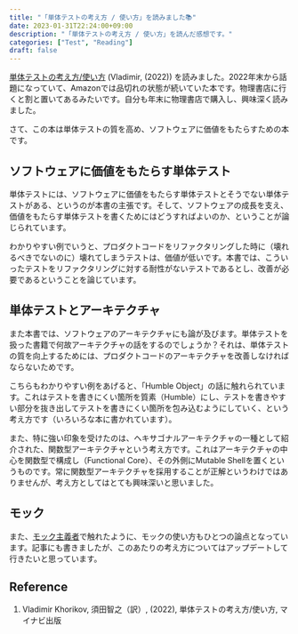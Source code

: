 ```yaml
---
title: "「単体テストの考え方 / 使い方」を読みました📚"
date: 2023-01-31T22:24:00+09:00
description: "「単体テストの考え方 / 使い方」を読んだ感想です。"
categories: ["Test", "Reading"]
draft: false
---
```


[単体テストの考え方/使い方](https://book.mynavi.jp/ec/products/detail/id=134252) (Vladimir, (2022)) を読みました。2022年末から話題になっていて、Amazonでは品切れの状態が続いていた本です。物理書店に行くと割と置いてあるみたいです。自分も年末に物理書店で購入し、興味深く読みました。

さて、この本は単体テストの質を高め、ソフトウェアに価値をもたらすための本です。

## ソフトウェアに価値をもたらす単体テスト

単体テストには、ソフトウェアに価値をもたらす単体テストとそうでない単体テストがある、というのが本書の主張です。そして、ソフトウェアの成長を支え、価値をもたらす単体テストを書くためにはどうすればよいのか、ということが論じられています。

わかりやすい例でいうと、プロダクトコードをリファクタリングした時に（壊れるべきでないのに）壊れてしまうテストは、価値が低いです。本書では、こういったテストをリファクタリングに対する耐性がないテストであるとし、改善が必要であるということを論じています。

## 単体テストとアーキテクチャ

また本書では、ソフトウェアのアーキテクチャにも論が及びます。単体テストを扱った書籍で何故アーキテクチャの話をするのでしょうか？それは、単体テストの質を向上するためには、プロダクトコードのアーキテクチャを改善しなければならないためです。

こちらもわかりやすい例をあげると、「Humble Object」の話に触れられています。これはテストを書きにくい箇所を質素（Humble）にし、テストを書きやすい部分を抜き出してテストを書きにくい箇所を包み込むようにしていく、という考え方です（いろいろな本に書かれています）。

また、特に強い印象を受けたのは、ヘキサゴナルアーキテクチャの一種として紹介された、関数型アーキテクチャという考え方です。これはアーキテクチャの中心を関数型で構成し（Functional Core）、その外側にMutable Shellを置くというものです。常に関数型アーキテクチャを採用することが正解というわけではありませんが、考え方としてはとても興味深いと思いました。

## モック

また、[モック主義者](https://okuzawats.com/blog/mockist/)で触れたように、モックの使い方もひとつの論点となっています。記事にも書きましたが、このあたりの考え方についてはアップデートして行きたいと思っています。

## Reference
1. Vladimir Khorikov, 須田智之（訳）, (2022), 単体テストの考え方/使い方, マイナビ出版
